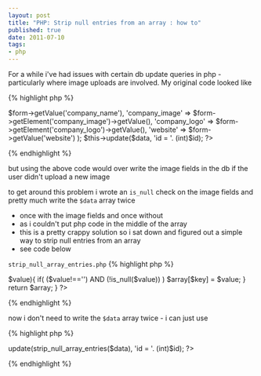 ```yaml
--- 
layout: post
title: "PHP: Strip null entries from an array : how to"
published: true
date: 2011-07-10
tags: 
- php
---
```

For a while i've had issues with certain db update queries in php - particularly where image uploads are involved. 
My original code looked like

{% highlight php %}
<?php
 
//db update query from form with image upload fields
 
$data = array(
    'company_name' => $form->getValue('company_name'),
    'company_image' => $form->getElement('company_image')->getValue(),
    'company_logo' => $form->getElement('company_logo')->getValue(),
    'website' => $form->getValue('website')
);
 
$this->update($data, 'id = '. (int)$id);
 
?>
{% endhighlight %}

but using the above code would over write the image fields in the db if the user didn't upload a new image 

to get around this problem i wrote an `is_null` check on the image  fields and pretty much write the `$data` array twice 

- once with the image fields and once without 
- as i couldn't put php code in the middle of the array
- this is a pretty crappy solution so i sat down and figured out a  simple way to strip null entries from an array 
- see code below


`strip_null_array_entries.php`
{% highlight php %}
<?php
 
/* 
 * use this function to strip null array entries from an array
 * useful when doing a db update with pdo/zend_db_table etc..
 */
 
function strip_null_array_entries($values){
  $array = array();
  foreach($values as $key=>$value){
    if( ($value!=='') AND (!is_null($value)) ) $array[$key] = $value;
  }
  return $array;
}
 
?>
{% endhighlight %}

now i don't need to write the `$data` array twice - i can just use

{% highlight php %}
<?php

$this->update(strip_null_array_entries($data), 'id = '. (int)$id);

?>
{% endhighlight %}
